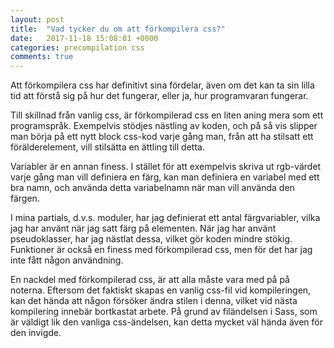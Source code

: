 ```yaml
---
layout: post
title:  "Vad tycker du om att förkompilera css?"
date:   2017-11-18 15:08:01 +0000
categories: precompilation css
comments: true
---
```


Att förkompilera css har definitivt sina fördelar, även om det kan ta sin
lilla tid att förstå sig på hur det fungerar, eller ja, hur programvaran
fungerar.

Till skillnad från vanlig css, är förkompilerad css en liten aning mera som
ett programspråk. Exempelvis stödjes nästling av koden, och på så vis
slipper man börja på ett nytt block css-kod varje gång man, från att ha
stilsatt ett förälderelement, vill stilsätta en ättling till detta.

Variabler är en annan finess. I stället för att exempelvis skriva ut
rgb-värdet varje gång man vill definiera en färg, kan man definiera en
variabel med ett bra namn, och använda detta variabelnamn när man vill
använda den färgen.

I mina partials, d.v.s. moduler, har jag definierat ett antal
färgvariabler, vilka jag har använt när jag satt färg på elementen. När
jag har använt pseudoklasser, har jag nästlat dessa, vilket gör koden
mindre stökig. Funktioner är också en finess med förkompilerad css,
men för det har jag inte fått någon användning.

En nackdel med förkompilerad css, är att alla måste vara med på på noterna.
Eftersom det faktiskt skapas en vanlig css-fil vid kompileringen, kan
det hända att någon försöker ändra stilen i denna, vilket vid nästa
kompilering innebär bortkastat arbete. På grund av filändelsen i Sass,
som är väldigt lik den vanliga css-ändelsen, kan detta mycket väl hända
även för den invigde.






